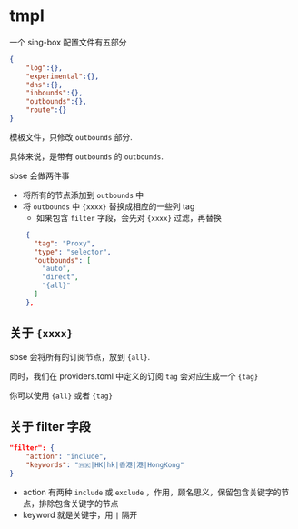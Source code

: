 # tmpl 

一个 sing-box 配置文件有五部分
```json
{
    "log":{},
    "experimental":{},
    "dns":{},
    "inbounds":{},
    "outbounds":{},
    "route":{}
}
```

模板文件，只修改 `outbounds` 部分.

具体来说，是带有 `outbounds` 的 `outbounds`.

sbse 会做两件事
- 将所有的节点添加到 `outbounds` 中
- 将 `outbounds` 中 `{xxxx}` 替换成相应的一些列 tag
    - 如果包含 `filter` 字段，会先对 `{xxxx}` 过滤，再替换 

```json
    {
      "tag": "Proxy",
      "type": "selector",
      "outbounds": [
        "auto",
        "direct",
        "{all}"
      ]
    },
```

## 关于 `{xxxx}`

sbse 会将所有的订阅节点，放到 `{all}`.

同时，我们在 providers.toml 中定义的订阅 `tag` 会对应生成一个 `{tag}`

你可以使用 `{all}` 或者 `{tag}`

## 关于 filter 字段

```json
"filter": {
    "action": "include",
    "keywords": "🇭🇰|HK|hk|香港|港|HongKong"
}
```
- action 有两种 `include` 或 `exclude` ，作用，顾名思义，保留包含关键字的节点，排除包含关键字的节点
- keyword 就是关键字，用 `|` 隔开





